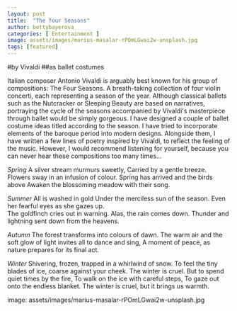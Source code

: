 ```yaml
---
layout: post
title:  "The four Seasons"
author: bettybayerova
categories: [ Entertainment ]
image: assets/images/marius-masalar-rPOmLGwai2w-unsplash.jpg
tags: [featured]
---
```


#by Vivaldi
##as ballet costumes

Italian composer Antonio Vivaldi is arguably best known for his group of compositions: The Four Seasons. A breath-taking collection of four violin concerti, each representing a season of the year. Although classical ballets such as the Nutcracker or Sleeping Beauty are based on narratives, portraying the cycle of the seasons accompanied by Vivaldi's masterpiece through ballet would be simply gorgeous. I have designed a couple of ballet costume ideas titled according to the season. I have tried to incorporate elements of the baroque period into modern designs. Alongside them, I have written a few lines of poetry inspired by Vivaldi, to reflect the feeling of the music. However, I would recommend listening for yourself, because you can never hear these compositions too many times…

*Spring*
A silver stream murmurs sweetly,
Carried by a gentle breeze.
Flowers sway in an infusion of colour.
Spring has arrived and the birds above
Awaken the blossoming meadow with their song. 

*Summer* 
All is washed in gold
Under the merciless sun of the season. 
Even her fearful eyes as she gazes up.  
The goldfinch cries out in warning.
Alas, the rain comes down. 
Thunder and lightning sent down from the heavens. 

*Autumn*
The forest transforms into colours of dawn.
The warm air and the soft glow of light invites all to dance and sing,
A moment of peace, as nature prepares for its final act.

*Winter*
Shivering, frozen, trapped in a whirlwind of snow.
To feel the tiny blades of ice, coarse against your cheek. 
The winter is cruel. 
But to spend quiet times by the fire,
To walk on the ice with careful steps,
To gaze out onto the endless blanket. 
The winter is cruel, but it brings us warmth.

image: assets/images/marius-masalar-rPOmLGwai2w-unsplash.jpg
